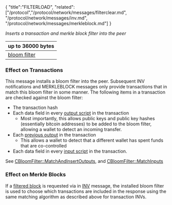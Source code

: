 <div class="cwikmeta">{
"title":"FILTERLOAD",
"related":["/protocol","/protocol/network/messages/filterclear.md", "/protocol/network/messages/inv.md", "/protocol/network/messages/merkleblock.md"]
}</div>


*Inserts a transaction and merkle block filter into the peer*

| up to 36000 bytes |
|-------------------|
|   [bloom filter](/objects/bloom_filter.md)   |

### Effect on Transactions

This message installs a bloom filter into the peer.  Subsequent INV notifications and MERKLEBLOCK messages only provide transactions that in match this bloom filter in some manner.  The following items in a transaction are checked against the bloom filter:

 - The transaction hash
 - Each data field in every [output script](/glossary/output__script.md) in the transaction
	 - Most importantly, this allows public keys and public key hashes (essentially bitcoin addresses) to be added to the bloom filter, allowing a wallet to detect an incoming transfer.
 - Each [previous output](/glossary/previous__output.md) in the transaction
	 - This allows a wallet to detect that a different wallet has spent funds that are co-controlled
 - Each data field in every [input script](/glossary/input__script.md) in the transaction.

See [CBloomFilter::MatchAndInsertOutputs](https://github.com/BitcoinUnlimited/BitcoinUnlimited/blob/bucash1.7.0.0/src/bloom.cpp#L186), and [CBloomFilter::MatchInputs](https://github.com/BitcoinUnlimited/BitcoinUnlimited/blob/eb264e627e231f7219e60eef41b4e37cc52d6d9d/src/bloom.cpp#L234)

### Effect on Merkle Blocks

If a [filtered block](https://github.com/BitcoinUnlimited/BitcoinUnlimited/blob/bucash1.7.0.0/src/protocol.h#L483) is requested via in [INV](/protocol/network/messages/inv.md) message, the installed bloom filter is used to choose which transactions are included in the response using the same matching algorithm as described above for transaction INVs.